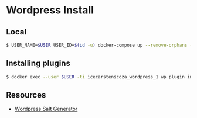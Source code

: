 # Wordpress Install

## Local

```bash
$ USER_NAME=$USER USER_ID=$(id -u) docker-compose up --remove-orphans --build
```

## Installing plugins
```bash
$ docker exec --user $USER -ti icecarstenscoza_wordpress_1 wp plugin install mailchimp-for-wp jetpack imsanity the-events-calendar updraftplus wp-instagram-widget --activate
```

## Resources
* [Wordpress Salt Generator](https://api.wordpress.org/secret-key/1.1/salt/)
